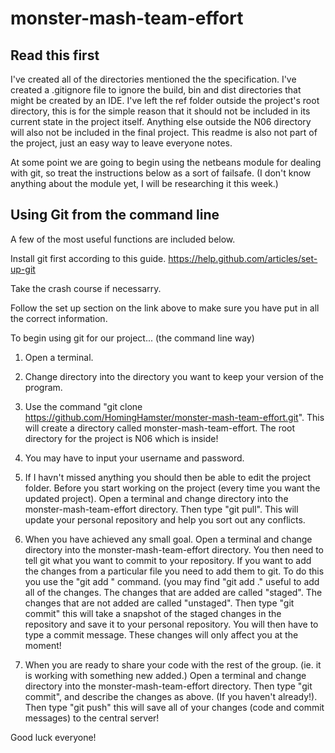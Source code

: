 monster-mash-team-effort
========================

Read this first
---------------

I've created all of the directories mentioned the the specification.
I've created a .gitignore file to ignore the build, bin and dist
directories that might be created by an IDE.
I've left the ref folder outside the project's root directory, this 
is for the simple reason that it should not be included in its
current state in the project itself.
Anything else outside the N06 directory will also not be included in
the final project.
This readme is also not part of the project, just an easy way to
leave everyone notes.

At some point we are going to begin using the netbeans module for 
dealing with git, so treat the instructions below as a sort of 
failsafe. (I don't know anything about the module yet, I will be
researching it this week.)

Using Git from the command line
-------------------------------

A few of the most useful functions are included below.

Install git first according to this guide.
https://help.github.com/articles/set-up-git

Take the crash course if necessarry.

Follow the set up section on the link above to make sure you have
put in all the correct information.

To begin using git for our project... (the command line way)

1) Open a terminal.

2) Change directory into the directory you want to keep your version of the program.

3) Use the command "git clone https://github.com/HomingHamster/monster-mash-team-effort.git".
   This will create a directory called monster-mash-team-effort. The root directory for the
   project is N06 which is inside!

4) You may have to input your username and password.

5) If I havn't missed anything you should then be able to edit the project folder. Before
   you start working on the project (every time you want the updated project). Open a 
   terminal and change directory into the monster-mash-team-effort directory. Then type 
   "git pull". This will update your personal repository and help you sort out any conflicts.

6) When you have achieved any small goal. Open a terminal and change directory into the
   monster-mash-team-effort directory.
   You then need to tell git what you want to commit to your repository.
   If you want to add the changes from a particular file you need to add them to 
   git. To do this you use the 
   "git add <file>" command. (you may find "git add ." useful to add all of the changes.
   The changes that are added are called "staged". The changes that are not added are called
   "unstaged".
   Then type "git commit" this will take a snapshot of the staged changes in the repository 
   and save it to your personal repository.
   You will then have to type a commit message. These changes will only affect you at the
   moment!

7) When you are ready to share your code with the rest of the group. (ie. it is working 
   with something new added.)
   Open a terminal and change directory into the monster-mash-team-effort directory. Then
   type "git commit", and describe the changes as above. (If you haven't already!). Then type
   "git push" this will save all of your changes (code and commit messages) to the central 
   server!


Good luck everyone!
